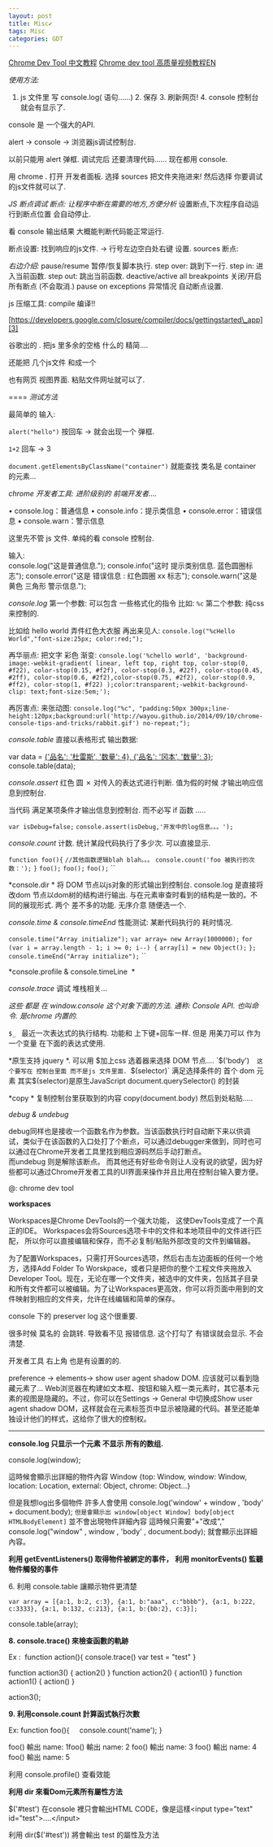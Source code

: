 ```yaml
---
layout: post
title: Misc✔︎
tags: Misc
categories: GDT
---
```




[Chrome Dev Tool 中文教程][1]    [Chrome dev tool 高质量视频教程EN][2] 

*使用方法:*
1. js 文件里 写 console.log( 语句......)
	2. 保存
	3. 刷新网页!
	4. console 控制台 就会有显示了.


console 是 一个强大的API.


alert → console → 浏览器js调试控制台. 

以前只能用 alert 弹框. 
调试完后 还要清理代码...... 
现在都用  console. 




用 chrome .
打开 开发者面板. 
选择 sources  把文件夹拖进来!  然后选择 你要调试的js文件就可以了.



*JS 断点调试*
*断点: 让程序中断在需要的地方,方便分析*
设置断点,下次程序自动运行到断点位置 会自动停止.

看 console 输出结果 大概能判断代码能正常运行.




断点设置: 找到响应的js文件. → 行号左边空白处右键 设置.
sources 断点:




*右边介绍:*
pause/resume   暂停/恢复脚本执行.
step over:  跳到下一行.
step in:  进入当前函数.
step out: 跳出当前函数.
deactive/active all breakpoints  关闭/开启 所有断点 (不会取消.)
pause on exceptions   异常情况 自动断点设置.









js 压缩工具:
compile 编译!!

[https://developers.google.com/closure/compiler/docs/gettingstarted\_app][3]

谷歌出的 . 把js 里多余的空格 什么的 精简....


还能把 几个js文件 和成一个 

也有网页 视图界面. 粘贴文件网址就可以了.

 




====
*测试方法*

最简单的  输入:

`alert("hello")`  按回车  →  就会出现一个  弹框.

`1+2`  回车    →  3


`document.getElementsByClassName("container")`
就能查找 类名是 container 的元素...





*chrome 开发者工具:   进阶级别的 前端开发者....*


• console.log：普通信息
• console.info：提示类信息
• console.error：错误信息
• console.warn：警示信息

这里先不管 js 文件. 
单纯的看 console 控制台.

输入:  
console.log("这是普通信息.");
console.info("这时 提示类别信息. 蓝色圆圈标志");
console.error("这是 错误信息 : 红色圆圈 xx 标志");
console.warn("这是  黄色 三角形 警示信息.");





*console.log*
第一个参数: 可以包含 一些格式化的指令 比如: `%c`
第二个参数: 纯css 来控制的.

比如给 hello world 弄件红色大衣服 再出来见人:
`console.log("%cHello World","font-size:25px; color:red;");`


再华丽点: 把文字 彩色 渐变:
`console.log('%chello world', 'background-image:-webkit-gradient( linear, left top, right top, color-stop(0, #f22), color-stop(0.15, #f2f), color-stop(0.3, #22f), color-stop(0.45, #2ff), color-stop(0.6, #2f2),color-stop(0.75, #2f2), color-stop(0.9, #ff2), color-stop(1, #f22) );color:transparent;-webkit-background-clip: text;font-size:5em;');`


再厉害点: 来张动图:
`console.log("%c", "padding:50px 300px;line-height:120px;background:url('http://wayou.github.io/2014/09/10/chrome-console-tips-and-tricks/rabbit.gif') no-repeat;");`






*console.table*
直接以表格形式 输出数据:

var data = [{'品名': '杜雷斯', '数量': 4}, {'品名': '冈本', '数量': 3}]();
console.table(data);





*console.assert*   红色 圆 ✗
对传入的表达式进行判断. 值为假的时候 才输出响应信息到控制台.

当代码 满足某项条件才输出信息到控制台. 而不必写 if 函数 .....

`var isDebug=false;`
`console.assert(isDebug,'开发中的log信息。。。');`



*console.count*  计数.
统计某段代码执行了多少次. 可以直接显示.

`function foo(){`
`//其他函数逻辑blah blah。。。`
`console.count('foo 被执行的次数：');`
`}`
`foo();`
`foo();`
`foo();`
\`\`


*console.dir *   将 DOM 节点以js对象的形式输出到控制台.
console.log 是直接将改dom 节点以dom树的结构进行输出.
与在元素审查时看到的结构是一致的。不同的展现形式.  两个 差不多的功能. 无序介意 随便选一个.


*console.time & console.timeEnd*
性能测试: 某断代码执行的 耗时情况.

`console.time("Array initialize");`
`var array= new Array(1000000);`
`for (var i = array.length - 1; i >= 0; i--) {`
`array[i] = new Object();`
`};`
`console.timeEnd("Array initialize");`
\`\`




*console.profile  & console.timeLine   *



*console.trace*
调试 堆栈相关...

*这些 都是 在 window.console 这个对象下面的方法. 通称: Console API.  也叫命令.  是chrome 内置的.*






`$_ ` 最近一次表达式的执行结构.  功能和 上下键+回车一样.
但是 用美刀可以 作为一个变量 在下面的表达式使用.

*原生支持 jquery *.
可以用 $加上css 选着器来选择 DOM 节点....
`$('body')`   这个要写在 控制台里面 而不是js 文件里面. 
`$(selector)` 满足选择条件的 首个 dom 元素
其实$(selector)是原生JavaScript document.querySelector() 的封装


 


*copy *
复制控制台里获取到的内容
copy(document.body)
然后到处粘贴.....





*debug & undebug*

debug同样也是接收一个函数名作为参数。当该函数执行时自动断下来以供调试，类似于在该函数的入口处打了个断点，可以通过debugger来做到，同时也可以通过在Chrome开发者工具里找到相应源码然后手动打断点。  
而undebug 则是解除该断点。
而其他还有好些命令则让人没有说的欲望，因为好些都可以通过Chrome开发者工具的UI界面来操作并且比用在控制台输入要方便。






@: chrome dev tool





**workspaces**

Workspaces是Chrome DevTools的一个强大功能，
这使DevTools变成了一个真正的IDE。
Workspaces会将Sources选项卡中的文件和本地项目中的文件进行匹配，
所以你可以直接编辑和保存，而不必复制/粘贴外部改变的文件到编辑器。



为了配置Workspaces，只需打开Sources选项，然后右击左边面板的任何一个地方，选择Add Folder To Worskpace，或者只是把你的整个工程文件夹拖放入Developer Tool。现在，无论在哪一个文件夹，被选中的文件夹，包括其子目录和所有文件都可以被编辑。为了让Workspaces更高效，你可以将页面中用到的文件映射到相应的文件夹，允许在线编辑和简单的保存。









console 下的   preserver log 这个很重要.

很多时候 莫名的 会跳转. 导致看不见 报错信息.
这个打勾了 有错误就会显示. 不会清楚.





开发者工具  右上角 也是有设置的的.

preference → elements→ show user agent shadow DOM.
应该就可以看到隐藏元素了...
Web浏览器在构建如文本框、按钮和输入框一类元素时，其它基本元素的视图是隐藏的。不过，你可以在Settings -\> General 中切换成Show user agent shadow DOM，这样就会在元素标签页中显示被隐藏的代码。甚至还能单独设计他们的样式，这给你了很大的控制权。









--- 
**console.log 只显示一个元素 不显示 所有的数组.**

console.log(window);

這時候會顯示出詳細的物件內容
Window {top: Window, window: Window, location: Location, external: Object, chrome: Object…}


但是我想log出多個物件
許多人會使用 console.log('window' + window , 'body' + document.body);
`但是會顯示出 window[object Window] body[object HTMLBodyElement]`
並不會出現物件詳細內容
這時候只需要"+"改成"," console.log("window" , window , 'body' , document.body);
就會顯示出詳細內容。




**利用 getEventListeners() 取得物件被綁定的事件，**
**利用 monitorEvents() 監聽物件觸發的事件**



6. 利用 console.table 讓顯示物件更清楚

`var array = [{a:1, b:2, c:3}, {a:1, b:"aaa", c:"bbbb"}, {a:1, b:222, c:3333}, {a:1, b:132, c:213}, {a:1, b:{bb:2}, c:3}];`

console.table(array);








**8. console.trace() 來檢查函數的軌跡**

Ex : 
function action(){
console.trace()
var test = "test"
}

function action3() { action2() }
function action2() { action1() }
function action1() { action() }

action3();




**9. 利用console.count 計算函式執行次數**

Ex:
function foo(){
    console.count('name');
}

foo() 輸出 name: 1foo() 輸出 name: 2
foo() 輸出 name: 3
foo() 輸出 name: 4
foo() 輸出 name: 5







利用 console.profile() 查看效能




**利用 dir 來看Dom元素所有屬性方法**

$('#test')
在console 裡只會輸出HTML CODE，像是這樣\<input type="text" id="test"\>....\</input\>

利用 dir($('#test')) 將會輸出 test 的屬性及方法

























[1]:	http://www.cnblogs.com/Wayou/p/chrome-console-tips-and-tricks.html
[2]:	http://discover-devtools.codeschool.com/
[3]:	https://developers.google.com/closure/compiler/docs/gettingstarted_app
